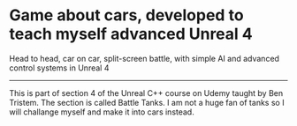 # Game about cars, developed to teach myself advanced Unreal 4
Head to head, car on car, split-screen battle, with simple AI and advanced control systems in Unreal 4
***
This is part of section 4 of the Unreal C++ course on Udemy taught by Ben Tristem. The section is called Battle Tanks. I am not a huge fan of tanks so I will challange myself and make it into cars instead.
